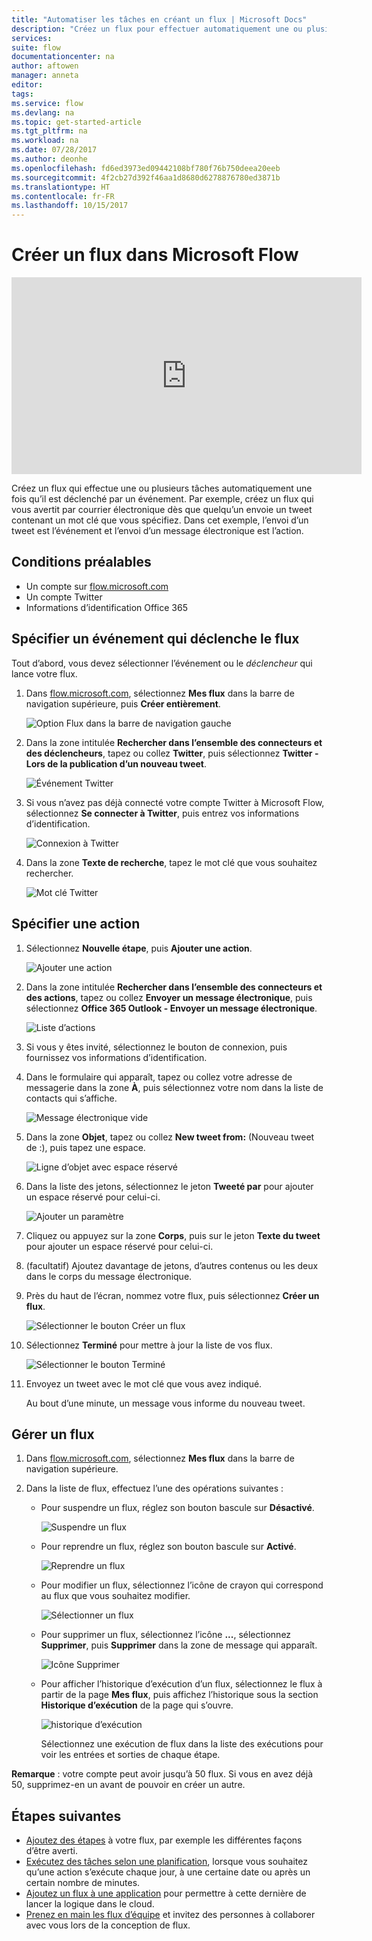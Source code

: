 ```yaml
---
title: "Automatiser les tâches en créant un flux | Microsoft Docs"
description: "Créez un flux pour effectuer automatiquement une ou plusieurs actions (telles que l’envoi d’un message électronique) lorsque des événements se produisent (par exemple si une ligne est ajoutée à une liste SharePoint)."
services: 
suite: flow
documentationcenter: na
author: aftowen
manager: anneta
editor: 
tags: 
ms.service: flow
ms.devlang: na
ms.topic: get-started-article
ms.tgt_pltfrm: na
ms.workload: na
ms.date: 07/28/2017
ms.author: deonhe
ms.openlocfilehash: fd6ed3973ed09442108bf780f76b750deea20eeb
ms.sourcegitcommit: 4f2cb27d392f46aa1d8680d6278876780ed3871b
ms.translationtype: HT
ms.contentlocale: fr-FR
ms.lasthandoff: 10/15/2017
---
```

# <a name="create-a-flow-in-microsoft-flow"></a>Créer un flux dans Microsoft Flow
<iframe width="560" height="315" src="https://www.youtube.com/embed/Gt3CMhLAQqE?list=PL8nfc9haGeb55I9wL9QnWyHp3ctU2_ThF" frameborder="0" allowfullscreen></iframe>

Créez un flux qui effectue une ou plusieurs tâches automatiquement une fois qu’il est déclenché par un événement. Par exemple, créez un flux qui vous avertit par courrier électronique dès que quelqu’un envoie un tweet contenant un mot clé que vous spécifiez. Dans cet exemple, l’envoi d’un tweet est l’événement et l’envoi d’un message électronique est l’action.

## <a name="prerequisites"></a>Conditions préalables
* Un compte sur [flow.microsoft.com](https://flow.microsoft.com)
* Un compte Twitter
* Informations d’identification Office 365

## <a name="specify-an-event-to-start-the-flow"></a>Spécifier un événement qui déclenche le flux
Tout d’abord, vous devez sélectionner l’événement ou le *déclencheur* qui lance votre flux.

1. Dans [flow.microsoft.com](https://flow.microsoft.com), sélectionnez **Mes flux** dans la barre de navigation supérieure, puis **Créer entièrement**.
   
    ![Option Flux dans la barre de navigation gauche](./media/get-started-logic-flow/create-logic-flow.png)
2. Dans la zone intitulée **Rechercher dans l’ensemble des connecteurs et des déclencheurs**, tapez ou collez **Twitter**, puis sélectionnez **Twitter - Lors de la publication d’un nouveau tweet**.
   
    ![Événement Twitter](./media/get-started-logic-flow/twitter-search.png)
3. Si vous n’avez pas déjà connecté votre compte Twitter à Microsoft Flow, sélectionnez **Se connecter à Twitter**, puis entrez vos informations d’identification.
   
    ![Connexion à Twitter](./media/get-started-logic-flow/twitter-signin.png)
4. Dans la zone **Texte de recherche**, tapez le mot clé que vous souhaitez rechercher.
   
    ![Mot clé Twitter](./media/get-started-logic-flow/twitter-keyword.png)

## <a name="specify-an-action"></a>Spécifier une action
1. Sélectionnez **Nouvelle étape**, puis **Ajouter une action**.
   
    ![Ajouter une action](./media/get-started-logic-flow/add-action-icon.png)
2. Dans la zone intitulée **Rechercher dans l’ensemble des connecteurs et des actions**, tapez ou collez **Envoyer un message électronique**, puis sélectionnez **Office 365 Outlook - Envoyer un message électronique**.
   
    ![Liste d’actions](./media/get-started-logic-flow/send-email.png)
3. Si vous y êtes invité, sélectionnez le bouton de connexion, puis fournissez vos informations d’identification.
4. Dans le formulaire qui apparaît, tapez ou collez votre adresse de messagerie dans la zone **À**, puis sélectionnez votre nom dans la liste de contacts qui s’affiche.
   
    ![Message électronique vide](./media/get-started-logic-flow/blank-email.png)
5. Dans la zone **Objet**, tapez ou collez **New tweet from:** (Nouveau tweet de :), puis tapez une espace.
   
    ![Ligne d’objet avec espace réservé](./media/get-started-logic-flow/message-token.png)
6. Dans la liste des jetons, sélectionnez le jeton **Tweeté par** pour ajouter un espace réservé pour celui-ci.
   
    ![Ajouter un paramètre](./media/get-started-logic-flow/add-parameter.png)
7. Cliquez ou appuyez sur la zone **Corps**, puis sur le jeton **Texte du tweet** pour ajouter un espace réservé pour celui-ci.
8. (facultatif) Ajoutez davantage de jetons, d’autres contenus ou les deux dans le corps du message électronique.
9. Près du haut de l’écran, nommez votre flux, puis sélectionnez **Créer un flux**.
   
    ![Sélectionner le bouton Créer un flux](./media/get-started-logic-flow/create-button.png)
10. Sélectionnez **Terminé** pour mettre à jour la liste de vos flux.
    
     ![Sélectionner le bouton Terminé](./media/get-started-logic-flow/done-button.png)
11. Envoyez un tweet avec le mot clé que vous avez indiqué.
    
     Au bout d’une minute, un message vous informe du nouveau tweet.

## <a name="manage-a-flow"></a>Gérer un flux
1. Dans [flow.microsoft.com](https://flow.microsoft.com), sélectionnez **Mes flux** dans la barre de navigation supérieure.
2. Dans la liste de flux, effectuez l’une des opérations suivantes :
   
   * Pour suspendre un flux, réglez son bouton bascule sur **Désactivé**.
     
       ![Suspendre un flux](./media/get-started-logic-flow/pause-flow.png)
   * Pour reprendre un flux, réglez son bouton bascule sur **Activé**.
     
       ![Reprendre un flux](./media/get-started-logic-flow/resume-flow.png)
   * Pour modifier un flux, sélectionnez l’icône de crayon qui correspond au flux que vous souhaitez modifier.
     
       ![Sélectionner un flux](./media/get-started-logic-flow/select-flow.png)
   * Pour supprimer un flux, sélectionnez l’icône **...**, sélectionnez **Supprimer**, puis **Supprimer** dans la zone de message qui apparaît.
     
       ![Icône Supprimer](./media/get-started-logic-flow/delete-icon.png)
   * Pour afficher l’historique d’exécution d’un flux, sélectionnez le flux à partir de la page **Mes flux**, puis affichez l’historique sous la section **Historique d’exécution** de la page qui s’ouvre.
     
       ![historique d’exécution](./media/get-started-logic-flow/run-history.png)
     
     Sélectionnez une exécution de flux dans la liste des exécutions pour voir les entrées et sorties de chaque étape.

**Remarque** : votre compte peut avoir jusqu’à 50 flux. Si vous en avez déjà 50, supprimez-en un avant de pouvoir en créer un autre.

## <a name="next-steps"></a>Étapes suivantes
* [Ajoutez des étapes](multi-step-logic-flow.md) à votre flux, par exemple les différentes façons d’être averti.
* [Exécutez des tâches selon une planification](run-tasks-on-a-schedule.md), lorsque vous souhaitez qu’une action s’exécute chaque jour, à une certaine date ou après un certain nombre de minutes.
* [Ajoutez un flux à une application](https://powerapps.microsoft.com/tutorials/using-logic-flows/) pour permettre à cette dernière de lancer la logique dans le cloud.
* [Prenez en main les flux d’équipe](create-team-flows.md) et invitez des personnes à collaborer avec vous lors de la conception de flux.


